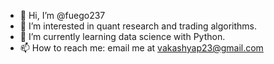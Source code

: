 - 👋 Hi, I’m @fuego237
- 👀 I’m interested in quant research and trading algorithms.
- 🌱 I’m currently learning data science with Python.
- 📫 How to reach me: email me at vakashyap23@gmail.com

<!---
fuego237/fuego237 is a ✨ special ✨ repository because its `README.md` (this file) appears on your GitHub profile.
You can click the Preview link to take a look at your changes.
--->

